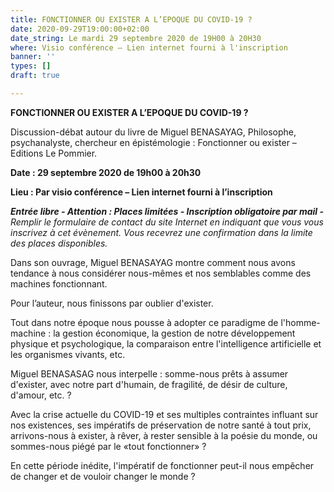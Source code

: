 ```yaml
---
title: FONCTIONNER OU EXISTER A L’EPOQUE DU COVID-19 ?
date: 2020-09-29T19:00:00+02:00
date_string: Le mardi 29 septembre 2020 de 19H00 à 20H30
where: Visio conférence – Lien internet fourni à l'inscription
banner: ''
types: []
draft: true

---
```

**FONCTIONNER OU EXISTER A L’EPOQUE DU COVID-19 ?**

Discussion-débat autour du livre de Miguel BENASAYAG, Philosophe, psychanalyste, chercheur en épistémologie : Fonctionner ou exister – Editions Le Pommier.

**Date : 29 septembre 2020 de 19h00 à 20h30**

**Lieu : Par visio conférence – Lien internet fourni à l’inscription**

**_Entrée libre - Attention : Places limitées - Inscription obligatoire par mail -_** _Remplir le formulaire de contact du site Internet en indiquant que vous vous inscrivez à cet évènement. Vous recevrez une confirmation dans la limite des places disponibles._

Dans son ouvrage, Miguel BENASAYAG montre comment nous avons tendance à nous considérer nous-mêmes et nos semblables comme des machines fonctionnant.

Pour l’auteur, nous finissons par oublier d'exister.

Tout dans notre époque nous pousse à adopter ce paradigme de l'homme-machine : la gestion économique, la gestion de notre développement physique et psychologique, la comparaison entre l'intelligence artificielle et les organismes vivants, etc.

Miguel BENASASAG nous interpelle : somme-nous prêts à assumer d'exister, avec notre part d'humain, de fragilité, de désir de culture, d'amour, etc. ?

Avec la crise actuelle du COVID-19 et ses multiples contraintes influant sur nos existences, ses impératifs de préservation de notre santé à tout prix, arrivons-nous à exister, à rêver, à rester sensible à la poésie du monde, ou sommes-nous piégé par le «tout fonctionner» ?

En cette période inédite, l'impératif de fonctionner peut-il nous empêcher de changer et de vouloir changer le monde ?